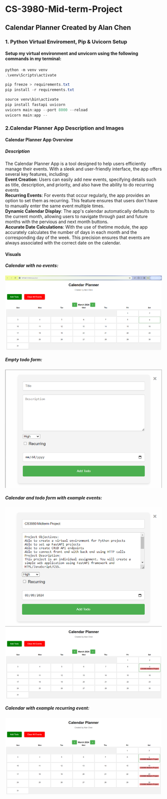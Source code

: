 # CS-3980-Mid-term-Project
## Calendar Planner Created by Alan Chen
### 1. Python Virtual Enviroment, Pip & Uvicorn Setup

#### Setup my virtual environment and unvicorn using the following commands in my terminal:
```powershell
python -m venv venv
.\venv\Scripts\activate
```
```powershell
pip freeze > requirements.txt
pip install -r requirements.txt
```
```powershell
source venv\bin\activate
pip install fastapi uvicorn
uvicorn main:app --port 8000 --reload          
uvicorn main:app --
```
### 2.Calendar Planner App Description and Images
#### Calendar Planner App Overview
##### Description
The Calendar Planner App is a tool designed to help users efficiently manage their events. With a sleek and user-friendly interface, the app offers several key features, including: <br>
**Event Creation**: Users can easily add new events, specifying details such as title, description, and priority, and also have the ability to do recurring events<br>
**Recurring Events**: For events that occur regularly, the app provides an option to set them as recurring. This feature ensures that users don't have to manually enter the same event multiple times.<br>
**Dynamic Calendar Display**: The app's calendar automatically defaults to the current month, allowing users to navigate through past and future months with the pervious and next month buttons.<br>
**Accurate Date Calculations**: With the use of thetime module, the app accurately calculates the number of days in each month and the corresponding day of the week. This precision ensures that events are always associated with the correct date on the calendar.<br>

#### Visuals
##### Calendar with no events:
![Calendar](ExamplePic/Calendar.png)

##### Empty todo form:
![todo](ExamplePic/Todo.png)

##### Calendar and todo form with example events:
![TodoExample](ExamplePic/ExampleTodo.png)
![CalendarEvent](ExamplePic/CalendarEvent.png)

##### Calendar with example recurring event:
![CalendarRe](ExamplePic/ExampleRe.png)


